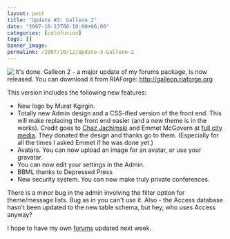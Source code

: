 ```yaml
---
layout: post
title: "Update #3: Galleon 2"
date: "2007-10-13T00:10:00+06:00"
categories: [coldfusion]
tags: []
banner_image: 
permalink: /2007/10/12/Update-3-Galleon-2
---
```


<p><img src="https://static.raymondcamden.com/images/glogo.png" align="left"></p>

It's done. Galleon 2 - a major update of my forums package, is now released. You can download it from RIAForge: <a href="http://galleon.riaforge.org">http://galleon.riaforge.org</a>

This version includes the following new features:

<ul>
<li>New logo by Murat Kgirgin.
<li>Totally new Admin design and a CSS-ified version of the front end. This will make replacing the front end easier (and a new theme is in the works). Credit goes to <a href="http://www.chazjachimski.com">Chaz Jachimski</a> and Emmet McGovern at <a href="http://www.fullcitymedia.com">full city media</a>. They donated the design and thanks go to them. (Especially for all the times I asked Emmet if he was done yet.)
<li>Avatars. You can now upload an image for an avatar, or use your gravatar.
<li>You can now edit your settings in the Admin.
<li>BBML thanks to Depressed Press
<li>New security system. You can now make truly private conferences. 
</ul>

There is a minor bug in the admin involving the filter option for theme/message lists. Bug as in you can't use it. Also - the Access database hasn't been updated to the new table schema, but hey, who uses Access anyway?

I hope to have my own <a href="http://www.coldfusionjedi.com/forums">forums</a> updated next week.
